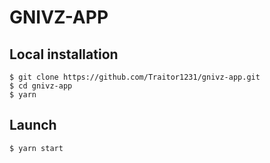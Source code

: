 # GNIVZ-APP

## Local installation

```
$ git clone https://github.com/Traitor1231/gnivz-app.git
$ cd gnivz-app
$ yarn
```

## Launch

```
$ yarn start
```
